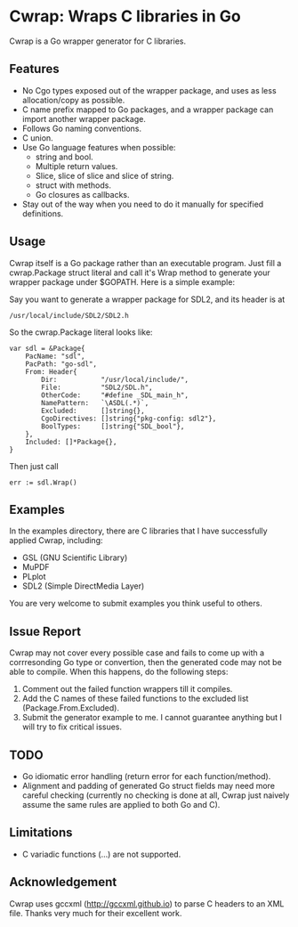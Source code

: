 Cwrap: Wraps C libraries in Go
==============================

Cwrap is a Go wrapper generator for C libraries.

Features
--------
* No Cgo types exposed out of the wrapper package, and uses as less allocation/copy as possible.
* C name prefix mapped to Go packages, and a wrapper package can import another wrapper package.
* Follows Go naming conventions.
* C union.
* Use Go language features when possible:
  * string and bool.
  * Multiple return values.
  * Slice, slice of slice and slice of string.
  * struct with methods. 
  * Go closures as callbacks.
* Stay out of the way when you need to do it manually for specified definitions.

Usage
-----
Cwrap itself is a Go package rather than an executable program. Just fill a cwrap.Package struct literal and call it's Wrap method to generate your wrapper package under $GOPATH. Here is a simple example:

Say you want to generate a wrapper package for SDL2, and its header is at

    /usr/local/include/SDL2/SDL2.h

So the cwrap.Package literal looks like:

    var sdl = &Package{
		PacName: "sdl",
		PacPath: "go-sdl",
		From: Header{
			Dir:           "/usr/local/include/",
			File:          "SDL2/SDL.h",
			OtherCode:     "#define _SDL_main_h",
			NamePattern:   `\ASDL(.*)`,
			Excluded:      []string{},
			CgoDirectives: []string{"pkg-config: sdl2"},
			BoolTypes:     []string{"SDL_bool"},
		},
		Included: []*Package{},
	}

Then just call

    err := sdl.Wrap()

Examples
--------
In the examples directory, there are C libraries that I have successfully applied Cwrap, including:
* GSL (GNU Scientific Library)
* MuPDF
* PLplot
* SDL2 (Simple DirectMedia Layer)

You are very welcome to submit examples you think useful to others.

Issue Report
------------
Cwrap may not cover every possible case and fails to come up with a corrresonding Go type or convertion, then the generated code may not be able to compile. When this happens, do the following steps:

1. Comment out the failed function wrappers till it compiles.
2. Add the C names of these failed functions to the excluded list (Package.From.Excluded).
3. Submit the generator example to me. I cannot guarantee anything but I will try to fix critical issues.

TODO
----
* Go idiomatic error handling (return error for each function/method).
* Alignment and padding of generated Go struct fields may need more careful checking (currently no checking is done at all, Cwrap just naively assume the same rules are applied to both Go and C).

Limitations
-----------
* C variadic functions (...) are not supported.

Acknowledgement
---------------
Cwrap uses gccxml (http://gccxml.github.io) to parse C headers to an XML file. Thanks very much for their excellent work.
